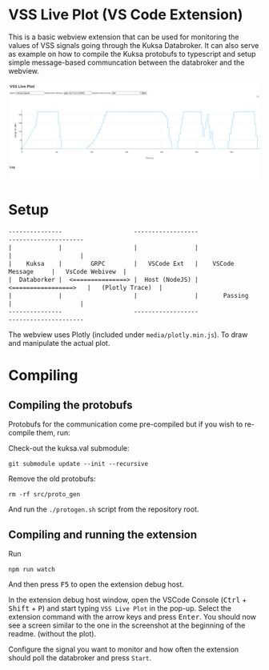 # VSS Live Plot (VS Code Extension)

This is a basic webview extension that can be used for monitoring the values of VSS signals going through the Kuksa Databroker.
It can also serve as example on how to compile the Kuksa protobufs to typescript and setup simple message-based communcation
between the databroker and the webview.

![Screenshot](resources/live-plot-screenshot.png)


# Setup

```text
---------------                    ------------------                       ---------------------
|             |                    |                |                       |                   |
|    Kuksa    |        GRPC        |   VSCode Ext   |    VSCode Message     |   VsCode Webivew  |
|  Databorker |  <===============> |  Host (NodeJS) | <=================>   |   (Plotly Trace)  |
|             |                    |                |       Passing         |                   |
---------------                    ------------------                       ---------------------
```

The webview uses Plotly (included under `media/plotly.min.js`). To draw and manipulate the actual plot.

# Compiling

## Compiling the protobufs

Protobufs for the communication come pre-compiled but if you wish to re-compile them, run:

Check-out the kuksa.val submodule:

```shell
git submodule update --init --recursive
```

Remove the old protobufs:

```shell
rm -rf src/proto_gen
```

And run the `./protogen.sh` script from the repository root.


## Compiling and running the extension

Run

```shell
npm run watch
```

And then press <kbd>F5</kbd> to open the extension debug host.

In the extension debug host window, open the VSCode Console (<kbd>Ctrl</kbd> + <kbd>Shift</kbd> + <kbd>P</kbd>) and start typing
```VSS Live Plot``` in the pop-up.  Select the extension command with the arrow keys and press <kbd>Enter</kbd>. You should now 
see a screen similar to the one in the screenshot at the beginning of the readme. (without the plot).

Configure the signal you want to monitor and how often the extension should poll the databroker and press `Start`.




